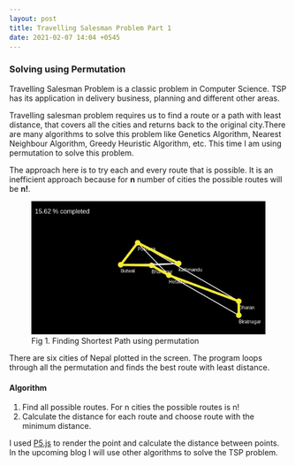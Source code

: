 ```yaml
---
layout: post
title: Travelling Salesman Problem Part 1
date: 2021-02-07 14:04 +0545
---
```

### Solving using Permutation
Travelling Salesman Problem is a classic problem in Computer Science. TSP has its application in delivery business, planning and different other areas. 

Travelling salesman problem requires us to find a route or a path with least distance, that covers all the  cities and returns back to the original city.There are many algorithms to solve this problem like Genetics Algorithm, Nearest Neighbour Algorithm, Greedy Heuristic Algorithm, etc. This time I am using permutation to solve this problem. 

The approach here is to try each and every route that is possible. It is an inefficient approach because for **n** number of cities the possible routes will be **n!**.   
<figure>
<img src="/assets/img/cities.gif">
<figcaption>Fig 1. Finding Shortest Path using permutation</figcaption>
</figure>

There are six cities of Nepal plotted in the screen. The program loops through all the permutation and finds the best route with least distance.
#### Algorithm
1. Find all possible routes. For n cities the possible routes is n!
2. Calculate the distance for each route and choose route with the minimum distance.

I used <a href="https://p5js.org/">P5.js</a> to render the point and calculate the distance between points. In the upcoming blog I will use other algorithms to solve the TSP problem. 

 
